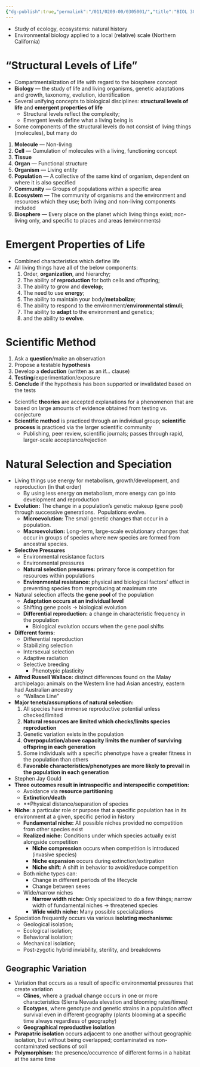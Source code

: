 ```yaml
---
{"dg-publish":true,"permalink":"/011/0209-00/0305001/","title":"BIOL 305 — Lecture (Unit 1)","tags":["BIOL305"],"created":"2025-01-22T00:09:50.000-08:00","updated":"2025-01-22T01:00:20.250-08:00"}
---
```


- Study of ecology, ecosystems: natural history
- Environmental biology applied to a local (relative) scale (Northern California)
# “Structural Levels of Life”
- Compartmentalization of life with regard to the biosphere concept
- **Biology** — the study of life and living organisms, genetic adaptations and growth, taxonomy, evolution, identification
- Several unifying concepts to biological disciplines: **structural levels of life** and **emergent properties of life**
	- Structural levels reflect the complexity;
	- Emergent levels define what a living being is
- Some components of the structural levels do not consist of living things (molecules), but many do
1. **Molecule** — Non-living
2. **Cell** — Cumulation of molecules with a living, functioning concept
3. **Tissue**
4. **Organ** — Functional structure
5. **Organism** — Living entity
6. **Population** — A collective of the same kind of organism, dependent on where it is also specified
7. **Community** — Groups of populations within a specific area
8. **Ecosystem** — The community of organisms and the environment and resources which they use; both living and non-living components included
9. **Biosphere** — Every place on the planet which living things exist; non-living only, and specific to places and areas (environments)
# Emergent Properties of Life
- Combined characteristics which define life
- All living things have all of the below components:
	1. Order, **organization**, and hierarchy;
	2. The ability of **reproduction** for both cells and offspring;
	3. The ability to grow and **develop**;
	4. The need to use **energy**;
	5. The ability to maintain your body/**metabolize**;
	6. The ability to respond to the environment/**environmental stimuli**;
	7. The ability to **adapt** to the environment and genetics;
	8. and the ability to **evolve**.
# Scientific Method
1. Ask a **question**/make an observation
2. Propose a testable **hypothesis**
3. Develop a **deduction** (written as an if… clause)
4. **Testing**/experimentation/exposure
5. **Conclude** if the hypothesis has been supported or invalidated based on the tests
- Scientific **theories** are accepted explanations for a phenomenon that are based on large amounts of evidence obtained from testing vs. conjecture
- **Scientific method** is practiced through an individual group; **scientific process** is practiced via the larger scientific community
	- Publishing, peer review, scientific journals; passes through rapid, larger-scale acceptance/rejection
# Natural Selection and Speciation
- Living things use energy for metabolism, growth/development, and reproduction (in that order)
	- By using less energy on metabolism, more energy can go into development and reproduction
- **Evolution:** The change in a population’s genetic makeup (gene pool) through successive generations.  Populations evolve.
	- **Microevolution:** The small genetic changes that occur in a population.
	- **Macroevolution:** Long-term, large-scale evolutionary changes that occur in groups of species where new species are formed from ancestral species.
- **Selective Pressures**
	- Environmental resistance factors
	- Environmental pressures
	- **Natural selection pressures:** primary force is competition for resources within populations
	- **Environmental resistance:** physical and biological factors’ effect in preventing species from reproducing at maximum rate
- Natural selection affects the **gene pool** of the population
	- **Adaptation occurs at an individual level**
	- Shifting gene pools → biological evolution
	- **Differential reproduction:** a change in characteristic frequency in the population
		- Biological evolution occurs when the gene pool shifts
- **Different forms:**
	- Differential reproduction
	- Stabilizing selection
	- Intersexual selection
	- Adaptive radiation
	- Selective breeding
		- Phenotypic plasticity
- **Alfred Russell Wallace:** distinct differences found on the Malay archipelago: animals on the Western line had Asian ancestry, eastern had Australian ancestry
	- “Wallace Line”
- **Major tenets/assumptions of natural selection:**
	1. All species have immense reproductive potential unless checked/limited
	2. **Natural resources are limited which checks/limits species reproduction**
	3. Genetic variation exists in the population
	4. **Overpopulation/above capacity limits the number of surviving offspring in each generation**
	5. Some individuals with a specific phenotype have a greater fitness in the population than others
	6. **Favorable characteristics/phenotypes are more likely to prevail in the population in each generation**
- Stephen Jay Gould
- **Three outcomes result in intraspecific and interspecific competition:**
	- Avoidance via **resource partitioning**
	- **Extinction/death**
	- **Physical distance/separation of species
- **Niche**: a particular role or purpose that a specific population has in its environment at a given, specific period in history
	- **Fundamental niche:** All possible niches provided no competition from other species exist
	- **Realized niche:** Conditions under which species actually exist alongside competition
		- **Niche compression** occurs when competition is introduced (invasive species)
		- **Niche expansion** occurs during extinction/extirpation
		- **Niche shift**: A shift in behavior to avoid/reduce competition
	- Both niche types can:
		- Change in different periods of the lifecycle
		- Change between sexes
	- Wide/narrow niches
		- **Narrow width niche:** Only specialized to do a few things; narrow width of fundamental niches → threatened species
		- **Wide width niche:** Many possible specializations
- Speciation frequently occurs via various **isolating mechanisms:**
	- Geological isolation;
	- Ecological isolation;
	- Behavioral isolation;
	- Mechanical isolation;
	- Post-zygotic hybrid inviability, sterility, and breakdowns
## Geographic Variation
- Variation that occurs as a result of specific environmental pressures that create variation
	- **Clines**, where a gradual change occurs in one or more characteristics (Sierra Nevada elevation and blooming rates/times)
	- **Ecotypes**, where genotype and genetic strains in a population affect survival even in different geography (plants blooming at a specific time always regardless of geography)
	- **Geographical reproductive isolation**
- **Parapatric isolation** occurs adjacent to one another without geographic isolation, but without being overlapped; contaminated vs non-contaminated sections of soil
- **Polymorphism:** the  presence/occurrence of different forms in a habitat at the same time
